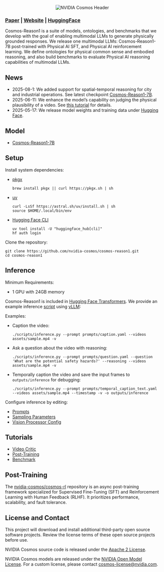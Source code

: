 <p align="center">
    <img src="assets/nvidia-cosmos-header.png" alt="NVIDIA Cosmos Header">
</p>

### [Paper](https://arxiv.org/abs/2503.15558) | [Website](https://research.nvidia.com/labs/dir/cosmos-reason1/) | [HuggingFace](https://huggingface.co/collections/nvidia/cosmos-reason1-67c9e926206426008f1da1b7)

Cosmos-Reason1 is a suite of models, ontologies, and benchmarks that we develop with the goal of enabling multimodal LLMs to generate physically grounded responses. We release one multimodal LLMs: Cosmos-Reason1-7B post-trained with Physical AI SFT, and Physical AI reinforcement learning. We define ontologies for physical common sense and embodied reasoning, and also build benchmarks to evaluate Physical AI reasoning capabilities of multimodal LLMs.

## News

* 2025-08-1: We added support for spatial-temporal reasoning for city and industrial operations. See latest checkpoint [Cosmos-Reason1-7B](https://huggingface.co/nvidia/Cosmos-Reason1-7B).
* 2025-06-11: We enhance the model’s capability on judging the physical plausibility of a video. See [this tutorial](examples/video_critic/README.md) for details.
* 2025-05-17: We release model weights and training data under [Hugging Face](https://huggingface.co/collections/nvidia/cosmos-reason1-67c9e926206426008f1da1b7).

## Model

* [Cosmos-Reason1-7B](https://huggingface.co/nvidia/Cosmos-Reason1-7B)

## Setup

Install system dependencies:

* [pkgx](https://github.com/pkgxdev/pkgx?tab=readme-ov-file#quickstart)

  ```shell
  brew install pkgx || curl https://pkgx.sh | sh
  ```

* [uv](https://docs.astral.sh/uv/getting-started/installation/)

  ```shell
  curl -LsSf https://astral.sh/uv/install.sh | sh
  source $HOME/.local/bin/env
  ```

* [Hugging Face CLI](https://huggingface.co/docs/huggingface_hub/en/guides/cli)

  ```shell
  uv tool install -U "huggingface_hub[cli]"
  hf auth login
  ```

Clone the repository:

```shell
git clone https://github.com/nvidia-cosmos/cosmos-reason1.git
cd cosmos-reason1
```

## Inference

Minimum Requirements:

* 1 GPU with 24GB memory

Cosmos-Reason1 is included in [Hugging Face Transformers](https://huggingface.co/docs/transformers/en/index). We provide an example inference [script](scripts/inference.py) using [vLLM](https://docs.vllm.ai/en/v0.5.0/index.html):

Examples:

* Caption the video:

  ```shell
  ./scripts/inference.py --prompt prompts/caption.yaml --videos assets/sample.mp4 -v
  ```

* Ask a question about the video with reasoning:

  ```shell
  ./scripts/inference.py --prompt prompts/question.yaml --question 'What are the potential safety hazards?' --reasoning --videos assets/sample.mp4 -v
  ```

* Temporally caption the video and save the input frames to `outputs/inference` for debugging:

  ```shell
  ./scripts/inference.py --prompt prompts/temporal_caption_text.yaml --videos assets/sample.mp4 --timestamp -v -o outputs/inference
  ```

Configure inference by editing:

* [Prompts](prompts/README.md)
* [Sampling Parameters](configs/sampling_params.yaml)
* [Vision Processor Config](configs/vision_config.yaml)

## Tutorials

* [Video Critic](examples/video_critic/README.md)
* [Post-Training](examples/post_training/README.md)
* [Benchmark](examples/benchmark/README.md)

## Post-Training

The [nvidia-cosmos/cosmos-rl](https://github.com/nvidia-cosmos/cosmos-rl) repository is an async post-training framework specialized for Supervised Fine-Tuning (SFT) and Reinforcement Learning with Human Feedback (RLHF). It prioritizes performance, scalability, and fault tolerance.

## License and Contact

This project will download and install additional third-party open source software projects. Review the license terms of these open source projects before use.

NVIDIA Cosmos source code is released under the [Apache 2 License](https://www.apache.org/licenses/LICENSE-2.0).

NVIDIA Cosmos models are released under the [NVIDIA Open Model License](https://www.nvidia.com/en-us/agreements/enterprise-software/nvidia-open-model-license). For a custom license, please contact [cosmos-license@nvidia.com](mailto:cosmos-license@nvidia.com).

